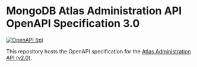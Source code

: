 # MongoDB Atlas Administration API OpenAPI Specification 3.0
[![OpenAPI (jp)](https://img.shields.io/badge/openapi-click%20to%20preview-green?style=flat&logo=mongodb)](https://htmlpreview.github.io/?https://github.com/mongodb/openapi/blob/main/openapi/branded-preview.html)

This repository hosts the OpenAPI specification for the [Atlas Administration API (v2.0)](https://www.mongodb.com/docs/atlas/reference/api-resources-spec/v2/).

